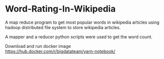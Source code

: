 # Word-Rating-In-Wikipedia
A map reduce program to get most popular words in wikipedia articles using hadoop distributed file system to store wikipedia articles.

A mapper and a reducer python scripts were used to get the word count.

Download and run docker image https://hub.docker.com/r/bigdatateam/yarn-notebook/
